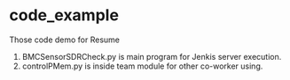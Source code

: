 # code_example
Those code demo for Resume

 1. BMCSensorSDRCheck.py is main program for Jenkis server execution. 
 2. controlPMem.py is inside team module for other co-worker using.
 

